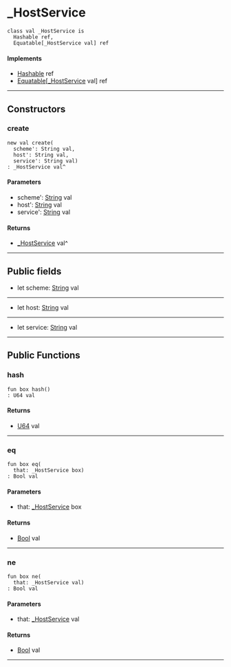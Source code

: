 # _HostService

```pony
class val _HostService is
  Hashable ref,
  Equatable[_HostService val] ref
```

#### Implements

* [Hashable](collections-Hashable) ref
* [Equatable](builtin-Equatable)\[[_HostService](net-http-_HostService) val\] ref

---

## Constructors

### create

```pony
new val create(
  scheme': String val,
  host': String val,
  service': String val)
: _HostService val^
```
#### Parameters

*   scheme': [String](builtin-String) val
*   host': [String](builtin-String) val
*   service': [String](builtin-String) val

#### Returns

* [_HostService](net-http-_HostService) val^

---

## Public fields

* let scheme: [String](builtin-String) val

---

* let host: [String](builtin-String) val

---

* let service: [String](builtin-String) val

---

## Public Functions

### hash

```pony
fun box hash()
: U64 val
```

#### Returns

* [U64](builtin-U64) val

---

### eq

```pony
fun box eq(
  that: _HostService box)
: Bool val
```
#### Parameters

*   that: [_HostService](net-http-_HostService) box

#### Returns

* [Bool](builtin-Bool) val

---

### ne

```pony
fun box ne(
  that: _HostService val)
: Bool val
```
#### Parameters

*   that: [_HostService](net-http-_HostService) val

#### Returns

* [Bool](builtin-Bool) val

---

